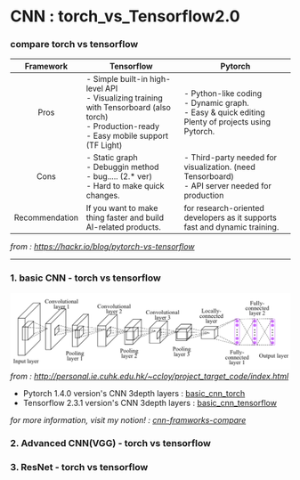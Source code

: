 # CNN : torch_vs_Tensorflow2.0


### compare torch vs tensorflow

|Framework|Tensorflow|Pytorch|
|:-----:|------|-------|
|Pros|- Simple built-in high-level API  <br>- Visualizing training with Tensorboard (also torch) <br> - Production-ready <br>- Easy mobile support (TF Light) |- Python-like coding <br> - Dynamic graph. <br> - Easy & quick editing <br> Plenty of projects using Pytorch.|
|Cons|- Static graph <br> - Debuggin method <br> - bug..... (2.* ver) <br> - Hard to make quick changes. | - Third-party needed for visualization. (need Tensorboard) <br>- API server needed for production |
|Recommendation|If you want to make thing faster and build AI-related products. | for research-oriented developers as it supports fast and dynamic training. |

_from : https://hackr.io/blog/pytorch-vs-tensorflow_

-------------------------------------------------------------

### 1. basic CNN - torch vs tensorflow

![3depth_cnn](img/depth3_cnn.png)
_from : http://personal.ie.cuhk.edu.hk/~ccloy/project_target_code/index.html_
* Pytorch 1.4.0 version's CNN 3depth layers : [basic_cnn_torch](/basic_cnn_torch.ipynb)
* Tensorflow 2.3.1 version's CNN 3depth layers : [basic_cnn_tensorflow](/basic_cnn_keras_2.3.1.ipynb)

_for more information, visit my notion! : [cnn-framworks-compare](https://www.notion.so/Convolutional-Neural-Network-df3587d48d5c46738a0d4b91a0ac98c1)_

### 2. Advanced CNN(VGG) - torch vs tensorflow
### 3. ResNet - torch vs tensorflow



